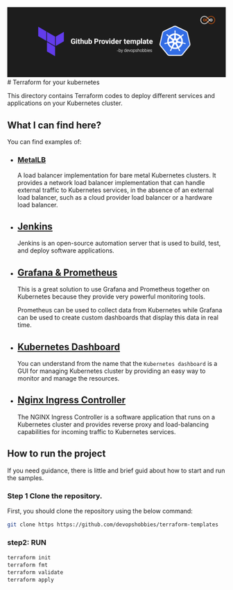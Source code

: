 <img src="../image/kubernetes-provider-banner.jpg">
# Terraform for your kubernetes

This directory contains Terraform codes to deploy different services and applications on your Kubernetes cluster.

## What I can find here?

You can find examples of:

- ### [MetalLB](./metallb/)

  A load balancer implementation for bare metal Kubernetes clusters. It provides a network load balancer implementation that can handle external traffic to Kubernetes services, in the absence of an external load balancer, such as a cloud provider load balancer or a hardware load balancer.

- ## [Jenkins](./jenkins/)
  Jenkins is an open-source automation server that is used to build, test, and deploy software applications.
- ## [Grafana & Prometheus](./grafana-prometheus)

  This is a great solution to use Grafana and Prometheus together on Kubernetes because they provide very powerful monitoring tools.

  Prometheus can be used to collect data from Kubernetes while Grafana can be used to create custom dashboards that display this data in real time.

- ## [Kubernetes Dashboard](./kubernetes-dashboard/)

  You can understand from the name that the `Kubernetes dashboard` is a GUI for managing Kubernetes cluster by providing an easy way to monitor and manage the resources.

- ## [Nginx Ingress Controller](./nginx-ingress-controller/)
  The NGINX Ingress Controller is a software application that runs on a Kubernetes cluster and provides reverse proxy and load-balancing capabilities for incoming traffic to Kubernetes services.

## How to run the project

If you need guidance, there is little and brief guid about how to start and run the samples.

### Step 1 Clone the repository.

First, you should clone the repository using the below command:

```bash
git clone https https://github.com/devopshobbies/terraform-templates
```

### step2: RUN

```bash
terraform init
terraform fmt
terraform validate
terraform apply
```
